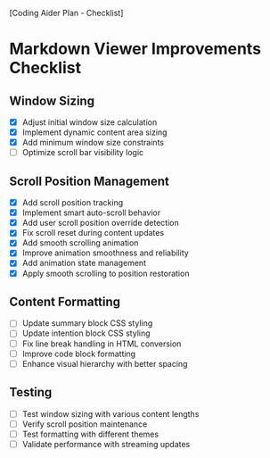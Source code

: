[Coding Aider Plan - Checklist]

# Markdown Viewer Improvements Checklist

## Window Sizing
- [x] Adjust initial window size calculation
- [x] Implement dynamic content area sizing
- [x] Add minimum window size constraints
- [ ] Optimize scroll bar visibility logic

## Scroll Position Management
- [x] Add scroll position tracking
- [x] Implement smart auto-scroll behavior
- [x] Add user scroll position override detection
- [x] Fix scroll reset during content updates
- [x] Add smooth scrolling animation
- [x] Improve animation smoothness and reliability
- [x] Add animation state management
- [x] Apply smooth scrolling to position restoration

## Content Formatting
- [ ] Update summary block CSS styling
- [ ] Update intention block CSS styling
- [ ] Fix line break handling in HTML conversion
- [ ] Improve code block formatting
- [ ] Enhance visual hierarchy with better spacing

## Testing
- [ ] Test window sizing with various content lengths
- [ ] Verify scroll position maintenance
- [ ] Test formatting with different themes
- [ ] Validate performance with streaming updates
